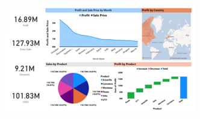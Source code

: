 ![dashborad](https://github.com/MDAsif-bit01/power-bi-Project-/blob/main/image/power%20bi%201.jpg)

